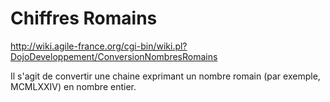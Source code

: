 Chiffres Romains
================

http://wiki.agile-france.org/cgi-bin/wiki.pl?DojoDeveloppement/ConversionNombresRomains

Il s'agit de convertir une chaine exprimant un nombre romain (par exemple, MCMLXXIV) en nombre entier.


